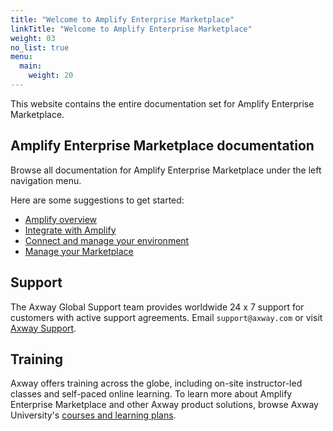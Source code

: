 ```yaml
---
title: "Welcome to Amplify Enterprise Marketplace"
linkTitle: "Welcome to Amplify Enterprise Marketplace"
weight: 03
no_list: true
menu:
  main:
    weight: 20
---
```

This website contains the entire documentation set for Amplify Enterprise Marketplace.

## Amplify Enterprise Marketplace documentation

Browse all documentation for Amplify Enterprise Marketplace under the left navigation menu.

Here are some suggestions to get started:

* [Amplify overview](/docs/overview/)
* [Integrate with Amplify](/docs/integrate_with_central/)
* [Connect and manage your environment](/docs/connect_manage_environ/)
* [Manage your Marketplace](/docs/manage_marketplace)

## Support

The Axway Global Support team provides worldwide 24 x 7 support for customers with active support agreements.
Email `support@axway.com` or visit [Axway Support](https://support.axway.com/).

## Training

Axway offers training across the globe, including on-site instructor-led classes and self-paced online learning. To learn more about Amplify Enterprise Marketplace and other Axway product solutions, browse Axway University's [courses and learning plans](https://university.axway.com/learn).